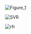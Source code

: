 ![Figure_1](https://github.com/user-attachments/assets/7ac9eb72-c3eb-48c7-96d3-d25fd8d409e8)

![SVR](https://github.com/user-attachments/assets/88432629-5837-48a7-882d-7d35ca1b7792)

![rfr](https://github.com/user-attachments/assets/f0aaae42-d191-4c02-b5b7-47b116425a4c)
